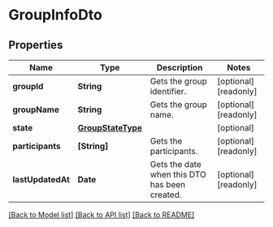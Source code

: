 # GroupInfoDto

## Properties
Name | Type | Description | Notes
------------ | ------------- | ------------- | -------------
**groupId** | **String** | Gets the group identifier. | [optional] [readonly] 
**groupName** | **String** | Gets the group name. | [optional] [readonly] 
**state** | [**GroupStateType**](GroupStateType.md) |  | [optional] 
**participants** | **[String]** | Gets the participants. | [optional] [readonly] 
**lastUpdatedAt** | **Date** | Gets the date when this DTO has been created. | [optional] [readonly] 

[[Back to Model list]](../README.md#documentation-for-models) [[Back to API list]](../README.md#documentation-for-api-endpoints) [[Back to README]](../README.md)


